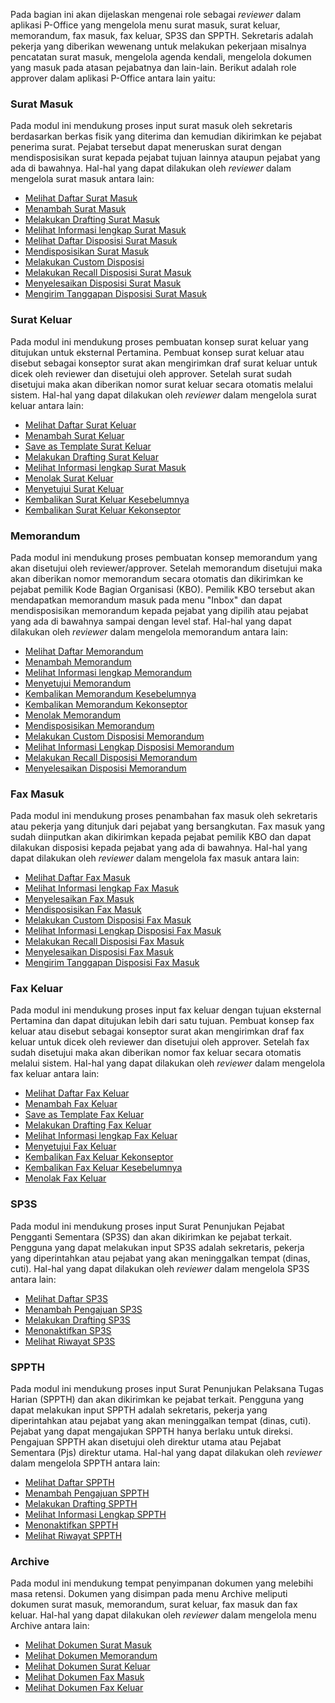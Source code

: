 Pada bagian ini akan dijelaskan mengenai role sebagai *reviewer* dalam aplikasi P-Office yang mengelola menu surat masuk, surat keluar, memorandum, fax masuk, fax keluar, SP3S dan SPPTH. Sekretaris adalah pekerja yang diberikan wewenang untuk melakukan pekerjaan misalnya pencatatan surat masuk, mengelola agenda kendali, mengelola dokumen yang masuk pada atasan pejabatnya dan lain-lain. 
Berikut adalah role approver dalam aplikasi P-Office antara lain yaitu:

### **Surat Masuk**

Pada modul ini mendukung proses input surat masuk oleh sekretaris berdasarkan berkas fisik yang diterima dan kemudian dikirimkan ke pejabat penerima surat. Pejabat tersebut dapat meneruskan surat dengan mendisposisikan surat kepada pejabat tujuan lainnya ataupun pejabat yang ada di bawahnya.
Hal-hal yang dapat dilakukan oleh *reviewer* dalam mengelola surat masuk antara lain:

- [Melihat Daftar Surat Masuk](https://docs.poffice.pertamina.com/Categories/f4e57290-e6b5-4f7b-a02b-21d91f81ff0f/reviewer#!/Posts/f4e57290-e6b5-4f7b-a02b-21d91f81ff0f/reviewer-suratmasuk/135d71654b6d43d5b4217cbb69ae74a7)
- [Menambah Surat Masuk](https://docs.poffice.pertamina.com/Categories/f4e57290-e6b5-4f7b-a02b-21d91f81ff0f/reviewer#!/Posts/f4e57290-e6b5-4f7b-a02b-21d91f81ff0f/reviewer-suratmasuk/f79d1215019140e995e3976590d3aa40)
- [Melakukan Drafting Surat Masuk](https://docs.poffice.pertamina.com/Categories/f4e57290-e6b5-4f7b-a02b-21d91f81ff0f/reviewer#!/Posts/f4e57290-e6b5-4f7b-a02b-21d91f81ff0f/reviewer-suratmasuk/dff5fd9dd63248c18f8e18b7c9fbc59e)
- [Melihat Informasi lengkap Surat Masuk](https://docs.poffice.pertamina.com/Categories/f4e57290-e6b5-4f7b-a02b-21d91f81ff0f/reviewer#!/Posts/f4e57290-e6b5-4f7b-a02b-21d91f81ff0f/reviewer-suratmasuk/59c8f5d18c214cb49ddf54071ce12cbe)
- [Melihat Daftar Disposisi Surat Masuk](https://docs.poffice.pertamina.com/Categories/f4e57290-e6b5-4f7b-a02b-21d91f81ff0f/reviewer#!/Posts/f4e57290-e6b5-4f7b-a02b-21d91f81ff0f/reviewer-suratmasuk/a3f402d9357841618fcbc2668a78aed1)
- [Mendisposisikan Surat Masuk](https://docs.poffice.pertamina.com/Categories/f4e57290-e6b5-4f7b-a02b-21d91f81ff0f/reviewer#!/Posts/f4e57290-e6b5-4f7b-a02b-21d91f81ff0f/reviewer-suratmasuk/f97440e003bd4f5fa3f626475a6dfa03)
- [Melakukan Custom Disposisi](https://docs.poffice.pertamina.com/Categories/f4e57290-e6b5-4f7b-a02b-21d91f81ff0f/reviewer#!/Posts/f4e57290-e6b5-4f7b-a02b-21d91f81ff0f/reviewer-suratmasuk/d3634dd1f3de40d3b652c45410fccf08)
- [Melakukan Recall Disposisi Surat Masuk](https://docs.poffice.pertamina.com/Categories/f4e57290-e6b5-4f7b-a02b-21d91f81ff0f/reviewer#!/Posts/f4e57290-e6b5-4f7b-a02b-21d91f81ff0f/reviewer-suratmasuk/c0df8ac81af54ceb96b96c359b9fd954)
- [Menyelesaikan Disposisi Surat Masuk](https://docs.poffice.pertamina.com/Categories/f4e57290-e6b5-4f7b-a02b-21d91f81ff0f/reviewer#!/Posts/f4e57290-e6b5-4f7b-a02b-21d91f81ff0f/reviewer-suratmasuk/1d3f1c9a3ba9406da3302e7133efc3b2)
- [Mengirim Tanggapan Disposisi Surat Masuk](https://docs.poffice.pertamina.com/Categories/f4e57290-e6b5-4f7b-a02b-21d91f81ff0f/reviewer#!/Posts/f4e57290-e6b5-4f7b-a02b-21d91f81ff0f/reviewer-suratmasuk/dfda3361c3e747fba0ba2631438f5621)


### **Surat Keluar**

Pada modul ini mendukung proses pembuatan konsep surat keluar yang ditujukan untuk eksternal Pertamina. Pembuat konsep surat keluar atau disebut sebagai konseptor surat akan mengirimkan draf surat keluar untuk dicek oleh reviewer dan disetujui oleh approver. Setelah surat sudah disetujui maka akan diberikan nomor surat keluar secara otomatis melalui sistem. 
Hal-hal yang dapat dilakukan oleh *reviewer* dalam mengelola surat keluar antara lain:

- [Melihat Daftar Surat Keluar](https://docs.poffice.pertamina.com/Categories/f4e57290-e6b5-4f7b-a02b-21d91f81ff0f/reviewer#!/Posts/f4e57290-e6b5-4f7b-a02b-21d91f81ff0f/reviewer-suratkeluar/0801281eaff9454caa1a933040e4dcc6)
- [Menambah Surat Keluar](https://docs.poffice.pertamina.com/Categories/f4e57290-e6b5-4f7b-a02b-21d91f81ff0f/reviewer#!/Posts/f4e57290-e6b5-4f7b-a02b-21d91f81ff0f/reviewer-suratkeluar/67e6e801787840d5ad7fe473551211d7)
- [Save as Template Surat Keluar](https://docs.poffice.pertamina.com/Categories/f4e57290-e6b5-4f7b-a02b-21d91f81ff0f/reviewer#!/Posts/f4e57290-e6b5-4f7b-a02b-21d91f81ff0f/reviewer-suratkeluar/e29d9d50136544d7a433361a3f1e3811)
- [Melakukan Drafting Surat Keluar](https://docs.poffice.pertamina.com/Categories/f4e57290-e6b5-4f7b-a02b-21d91f81ff0f/reviewer#!/Posts/f4e57290-e6b5-4f7b-a02b-21d91f81ff0f/reviewer-suratkeluar/04daded7f22746088e85941b129e5439)
- [Melihat Informasi lengkap Surat Masuk](https://docs.poffice.pertamina.com/Categories/f4e57290-e6b5-4f7b-a02b-21d91f81ff0f/reviewer#!/Posts/f4e57290-e6b5-4f7b-a02b-21d91f81ff0f/reviewer-suratkeluar/2f98ccbea1a94e428cafe492415e2c24)
- [Menolak Surat Keluar](https://docs.poffice.pertamina.com/Categories/f4e57290-e6b5-4f7b-a02b-21d91f81ff0f/reviewer#!/Posts/f4e57290-e6b5-4f7b-a02b-21d91f81ff0f/reviewer-suratkeluar/d01e3bc3e73c47fdabc8a72f4bf9225b)
- [Menyetujui Surat Keluar](https://docs.poffice.pertamina.com/Categories/f4e57290-e6b5-4f7b-a02b-21d91f81ff0f/reviewer#!/Posts/f4e57290-e6b5-4f7b-a02b-21d91f81ff0f/reviewer-suratkeluar/6933b23358c64b1b8f988a58ae5711cb)
- [Kembalikan Surat Keluar Kesebelumnya](https://docs.poffice.pertamina.com/Categories/f4e57290-e6b5-4f7b-a02b-21d91f81ff0f/reviewer#!/Posts/f4e57290-e6b5-4f7b-a02b-21d91f81ff0f/reviewer-suratkeluar/07d79e1b2f014775b3e83107fbf91222)
- [Kembalikan Surat Keluar Kekonseptor](https://docs.poffice.pertamina.com/Categories/f4e57290-e6b5-4f7b-a02b-21d91f81ff0f/reviewer#!/Posts/f4e57290-e6b5-4f7b-a02b-21d91f81ff0f/reviewer-suratkeluar/b451de1b4de5494db819d3988f8cf266)



### **Memorandum**

Pada modul ini mendukung proses pembuatan konsep memorandum yang akan disetujui oleh reviewer/approver. Setelah memorandum disetujui maka akan diberikan nomor memorandum secara otomatis dan dikirimkan ke pejabat pemilik Kode Bagian Organisasi (KBO). Pemilik KBO tersebut akan mendapatkan memorandum masuk pada menu "Inbox" dan dapat mendisposisikan memorandum kepada pejabat yang dipilih atau pejabat yang ada di bawahnya sampai dengan level staf. 
Hal-hal yang dapat dilakukan oleh *reviewer* dalam mengelola memorandum antara lain:

- [Melihat Daftar Memorandum](https://docs.poffice.pertamina.com/Categories/f4e57290-e6b5-4f7b-a02b-21d91f81ff0f/reviewer#!/Posts/f4e57290-e6b5-4f7b-a02b-21d91f81ff0f/reviewer-memorandum/8bd57e3dfab94545a26729db94d1493c)
- [Menambah Memorandum](https://docs.poffice.pertamina.com/Categories/f4e57290-e6b5-4f7b-a02b-21d91f81ff0f/reviewer#!/Posts/f4e57290-e6b5-4f7b-a02b-21d91f81ff0f/reviewer-memorandum/6d820c874edf43eb8b601b03b81b19d1)
- [Melihat Informasi lengkap Memorandum](https://docs.poffice.pertamina.com/Categories/f4e57290-e6b5-4f7b-a02b-21d91f81ff0f/reviewer#!/Posts/f4e57290-e6b5-4f7b-a02b-21d91f81ff0f/reviewer-memorandum/4c55c853ff4243d59448f6b69794c745)
- [Menyetujui Memorandum](https://docs.poffice.pertamina.com/Categories/f4e57290-e6b5-4f7b-a02b-21d91f81ff0f/reviewer#!/Posts/f4e57290-e6b5-4f7b-a02b-21d91f81ff0f/reviewer-memorandum/a60e0b177e1940fcae073994a2cbd07e)
- [Kembalikan Memorandum Kesebelumnya](https://docs.poffice.pertamina.com/Categories/f4e57290-e6b5-4f7b-a02b-21d91f81ff0f/reviewer#!/Posts/f4e57290-e6b5-4f7b-a02b-21d91f81ff0f/reviewer-memorandum/59efa5f9ea1f4411b3d45ecbe1d88b48)
- [Kembalikan Memorandum Kekonseptor](https://docs.poffice.pertamina.com/Categories/f4e57290-e6b5-4f7b-a02b-21d91f81ff0f/reviewer#!/Posts/f4e57290-e6b5-4f7b-a02b-21d91f81ff0f/reviewer-memorandum/4c62a72db2144df3820b8eee3cd7ee2c)
- [Menolak Memorandum](https://docs.poffice.pertamina.com/Categories/f4e57290-e6b5-4f7b-a02b-21d91f81ff0f/reviewer#!/Posts/f4e57290-e6b5-4f7b-a02b-21d91f81ff0f/reviewer-memorandum/f68684d8317745d78418be90e4199190)
- [Mendisposisikan Memorandum](https://docs.poffice.pertamina.com/Categories/f4e57290-e6b5-4f7b-a02b-21d91f81ff0f/reviewer#!/Posts/f4e57290-e6b5-4f7b-a02b-21d91f81ff0f/reviewer-memorandum/14790b6fa4d847d5bdb9271edb751921)
- [Melakukan Custom Disposisi Memorandum](https://docs.poffice.pertamina.com/Categories/f4e57290-e6b5-4f7b-a02b-21d91f81ff0f/reviewer#!/Posts/f4e57290-e6b5-4f7b-a02b-21d91f81ff0f/reviewer-memorandum/e49812956f9d4f09b4047cdcdefed7f8)
- [Melihat Informasi Lengkap Disposisi Memorandum](https://docs.poffice.pertamina.com/Categories/f4e57290-e6b5-4f7b-a02b-21d91f81ff0f/reviewer#!/Posts/f4e57290-e6b5-4f7b-a02b-21d91f81ff0f/reviewer-memorandum/9dd16cf919224f2c969111378ea4732d)
- [Melakukan Recall Disposisi Memorandum](https://docs.poffice.pertamina.com/Categories/f4e57290-e6b5-4f7b-a02b-21d91f81ff0f/reviewer#!/Posts/f4e57290-e6b5-4f7b-a02b-21d91f81ff0f/reviewer-memorandum/584a7432fd2a415d9cd18840b0867e54)
- [Menyelesaikan Disposisi Memorandum](https://docs.poffice.pertamina.com/Categories/f4e57290-e6b5-4f7b-a02b-21d91f81ff0f/reviewer#!/Posts/f4e57290-e6b5-4f7b-a02b-21d91f81ff0f/reviewer-memorandum/e039c4c976724e5ca6c3366f8a6bcb2c)


### **Fax Masuk**

Pada modul ini mendukung proses penambahan fax masuk oleh sekretaris atau pekerja yang ditunjuk dari pejabat yang bersangkutan. Fax masuk yang sudah diinputkan akan dikirimkan kepada pejabat pemilik KBO dan dapat dilakukan disposisi kepada pejabat yang ada di bawahnya. 
Hal-hal yang dapat dilakukan oleh *reviewer* dalam mengelola fax masuk antara lain:

- [Melihat Daftar Fax Masuk](https://docs.poffice.pertamina.com/Categories/f4e57290-e6b5-4f7b-a02b-21d91f81ff0f/reviewer#!/Posts/f4e57290-e6b5-4f7b-a02b-21d91f81ff0f/reviewer-FaxMasuk/f1c7f68a0cc44f9087947e42426edff1)
- [Melihat Informasi lengkap Fax Masuk](https://docs.poffice.pertamina.com/Categories/f4e57290-e6b5-4f7b-a02b-21d91f81ff0f/reviewer#!/Posts/f4e57290-e6b5-4f7b-a02b-21d91f81ff0f/reviewer-FaxMasuk/ca29cb08efa74d55b5979f8848d986c6)
- [Menyelesaikan Fax Masuk](https://docs.poffice.pertamina.com/Categories/f4e57290-e6b5-4f7b-a02b-21d91f81ff0f/reviewer#!/Posts/f4e57290-e6b5-4f7b-a02b-21d91f81ff0f/reviewer-FaxMasuk/3ab30534b1954a69a95378f54d95b0ff)
- [Mendisposisikan Fax Masuk](https://docs.poffice.pertamina.com/Categories/f4e57290-e6b5-4f7b-a02b-21d91f81ff0f/reviewer#!/Posts/f4e57290-e6b5-4f7b-a02b-21d91f81ff0f/reviewer-FaxMasuk/58c86a5d6650409d8a68388f97fd5318)
- [Melakukan Custom Disposisi Fax Masuk](https://docs.poffice.pertamina.com/Categories/f4e57290-e6b5-4f7b-a02b-21d91f81ff0f/reviewer#!/Posts/f4e57290-e6b5-4f7b-a02b-21d91f81ff0f/reviewer-FaxMasuk/890f05431b90405fbde1ca2a0089d6f9)
- [Melihat Informasi Lengkap Disposisi Fax Masuk](https://docs.poffice.pertamina.com/Categories/f4e57290-e6b5-4f7b-a02b-21d91f81ff0f/reviewer#!/Posts/f4e57290-e6b5-4f7b-a02b-21d91f81ff0f/reviewer-FaxMasuk/b94057c51dbe43dc812ec7ee095f8f6a)
- [Melakukan Recall Disposisi Fax Masuk](https://docs.poffice.pertamina.com/Categories/f4e57290-e6b5-4f7b-a02b-21d91f81ff0f/reviewer#!/Posts/f4e57290-e6b5-4f7b-a02b-21d91f81ff0f/reviewer-FaxMasuk/d269d2cdd2ca4d5e8e7e57017479af48)
- [Menyelesaikan Disposisi Fax Masuk](https://docs.poffice.pertamina.com/Categories/f4e57290-e6b5-4f7b-a02b-21d91f81ff0f/reviewer#!/Posts/f4e57290-e6b5-4f7b-a02b-21d91f81ff0f/reviewer-FaxMasuk/58f816ad44ec493aaadc7dd7f72fc6be)
- [Mengirim Tanggapan Disposisi Fax Masuk](https://docs.poffice.pertamina.com/Categories/f4e57290-e6b5-4f7b-a02b-21d91f81ff0f/reviewer#!/Posts/f4e57290-e6b5-4f7b-a02b-21d91f81ff0f/reviewer-FaxMasuk/e4a5b32e72fc4637a92431f1876298c9)

### **Fax Keluar**

Pada modul ini mendukung proses input fax keluar dengan tujuan eksternal Pertamina dan dapat ditujukan lebih dari satu tujuan. Pembuat konsep fax keluar atau disebut sebagai konseptor surat akan mengirimkan draf fax keluar untuk dicek oleh reviewer dan disetujui oleh approver. Setelah fax sudah disetujui maka akan diberikan nomor fax keluar secara otomatis melalui sistem.
Hal-hal yang dapat dilakukan oleh *reviewer* dalam mengelola fax keluar antara lain:

- [Melihat Daftar Fax Keluar](https://docs.poffice.pertamina.com/Categories/f4e57290-e6b5-4f7b-a02b-21d91f81ff0f/reviewer#!/Posts/f4e57290-e6b5-4f7b-a02b-21d91f81ff0f/reviewer-faxkeluar/70b769e071174d1581a600f89d814055)
- [Menambah Fax Keluar](https://docs.poffice.pertamina.com/Categories/f4e57290-e6b5-4f7b-a02b-21d91f81ff0f/reviewer#!/Posts/f4e57290-e6b5-4f7b-a02b-21d91f81ff0f/reviewer-faxkeluar/3d22697a6fc44bcebd8f08d7f0147c20)
- [Save as Template Fax Keluar](https://docs.poffice.pertamina.com/Categories/f4e57290-e6b5-4f7b-a02b-21d91f81ff0f/reviewer#!/Posts/f4e57290-e6b5-4f7b-a02b-21d91f81ff0f/reviewer-faxkeluar/7fed0d32d47b4d9aadd4388ed98f9df1)
- [Melakukan Drafting Fax Keluar](https://docs.poffice.pertamina.com/Categories/f4e57290-e6b5-4f7b-a02b-21d91f81ff0f/reviewer#!/Posts/f4e57290-e6b5-4f7b-a02b-21d91f81ff0f/reviewer-faxkeluar/6dd0ec4e4c4d49b08b39bc51788a077c)
- [Melihat Informasi lengkap Fax Keluar](https://docs.poffice.pertamina.com/Categories/f4e57290-e6b5-4f7b-a02b-21d91f81ff0f/reviewer#!/Posts/f4e57290-e6b5-4f7b-a02b-21d91f81ff0f/reviewer-faxkeluar/1356ea344a2540498905638459a14733)
- [Menyetujui Fax Keluar](https://docs.poffice.pertamina.com/Categories/f4e57290-e6b5-4f7b-a02b-21d91f81ff0f/reviewer#!/Posts/f4e57290-e6b5-4f7b-a02b-21d91f81ff0f/reviewer-faxkeluar/26bbebf510eb476bbe1a8b025ae99c5d)
- [Kembalikan Fax Keluar Kekonseptor](https://docs.poffice.pertamina.com/Categories/f4e57290-e6b5-4f7b-a02b-21d91f81ff0f/reviewer#!/Posts/f4e57290-e6b5-4f7b-a02b-21d91f81ff0f/reviewer-faxkeluar/46f770f4a1e04d8191e7ab53803fdd59)
- [Kembalikan Fax Keluar Kesebelumnya](https://docs.poffice.pertamina.com/Categories/f4e57290-e6b5-4f7b-a02b-21d91f81ff0f/reviewer#!/Posts/f4e57290-e6b5-4f7b-a02b-21d91f81ff0f/reviewer-faxkeluar/0eadcc6763e645fda51c5b04558dca5e)
- [Menolak Fax Keluar](https://docs.poffice.pertamina.com/Categories/f4e57290-e6b5-4f7b-a02b-21d91f81ff0f/reviewer#!/Posts/f4e57290-e6b5-4f7b-a02b-21d91f81ff0f/reviewer-faxkeluar/fb25b84291b349e6a2c6a67ca15ad4f9)


### **SP3S**

Pada modul ini mendukung proses input Surat Penunjukan Pejabat Pengganti Sementara (SP3S) dan akan dikirimkan ke pejabat terkait. Pengguna yang dapat melakukan input SP3S adalah sekretaris, pekerja yang diperintahkan atau pejabat yang akan meninggalkan tempat (dinas, cuti). 
Hal-hal yang dapat dilakukan oleh *reviewer* dalam mengelola SP3S antara lain:

- [Melihat Daftar SP3S](https://docs.poffice.pertamina.com/Categories/f4e57290-e6b5-4f7b-a02b-21d91f81ff0f/reviewer#!/Posts/f4e57290-e6b5-4f7b-a02b-21d91f81ff0f/reviewer-SP3S/378099076aec4ce4bf1b5df6afaadfae)
- [Menambah Pengajuan SP3S](https://docs.poffice.pertamina.com/Categories/f4e57290-e6b5-4f7b-a02b-21d91f81ff0f/reviewer#!/Posts/f4e57290-e6b5-4f7b-a02b-21d91f81ff0f/reviewer-SP3S/a2b370de538d4edeb59f3c4656305b40)
- [Melakukan Drafting SP3S](https://docs.poffice.pertamina.com/Categories/f4e57290-e6b5-4f7b-a02b-21d91f81ff0f/reviewer#!/Posts/f4e57290-e6b5-4f7b-a02b-21d91f81ff0f/reviewer-SP3S/8b2ec1677d5242e697694f9cb034c7d6)
- [Menonaktifkan SP3S](https://docs.poffice.pertamina.com/Categories/f4e57290-e6b5-4f7b-a02b-21d91f81ff0f/reviewer#!/Posts/f4e57290-e6b5-4f7b-a02b-21d91f81ff0f/reviewer-SP3S/ae97fb0e835345d5be5656c949c513b3)
- [Melihat Riwayat SP3S](https://docs.poffice.pertamina.com/Categories/f4e57290-e6b5-4f7b-a02b-21d91f81ff0f/reviewer#!/Posts/f4e57290-e6b5-4f7b-a02b-21d91f81ff0f/reviewer-SP3S/5eca85b9c1cc469b8448e71ef13a597a)

### **SPPTH**

Pada modul ini mendukung proses input Surat Penunjukan Pelaksana Tugas Harian (SPPTH) dan akan dikirimkan ke pejabat terkait. Pengguna yang dapat melakukan input SPPTH adalah sekretaris, pekerja yang diperintahkan atau pejabat yang akan meninggalkan tempat (dinas, cuti). Pejabat yang dapat mengajukan SPPTH hanya berlaku untuk direksi. Pengajuan SPPTH akan disetujui oleh direktur utama atau Pejabat Sementara (Pjs) direktur utama.
Hal-hal yang dapat dilakukan oleh *reviewer* dalam mengelola SPPTH antara lain:

- [Melihat Daftar SPPTH](https://docs.poffice.pertamina.com/Categories/f4e57290-e6b5-4f7b-a02b-21d91f81ff0f/reviewer#!/Posts/f4e57290-e6b5-4f7b-a02b-21d91f81ff0f/reviewer-SPPTH/f89948e01151483f9a96224e2239e7a5)
- [Menambah Pengajuan SPPTH](https://docs.poffice.pertamina.com/Categories/f4e57290-e6b5-4f7b-a02b-21d91f81ff0f/reviewer#!/Posts/f4e57290-e6b5-4f7b-a02b-21d91f81ff0f/reviewer-SPPTH/8189da94186147e2b226ed4b4dda9c86)
- [Melakukan Drafting SPPTH](https://docs.poffice.pertamina.com/Categories/f4e57290-e6b5-4f7b-a02b-21d91f81ff0f/reviewer#!/Posts/f4e57290-e6b5-4f7b-a02b-21d91f81ff0f/reviewer-SPPTH/07f506cbe34f46a687a475cf72da88c6)
- [Melihat Informasi Lengkap SPPTH](https://docs.poffice.pertamina.com/Categories/f4e57290-e6b5-4f7b-a02b-21d91f81ff0f/reviewer#!/Posts/f4e57290-e6b5-4f7b-a02b-21d91f81ff0f/reviewer-SPPTH/589196b9b69c4f599ab90c83c54d68d9)
- [Menonaktifkan SPPTH](https://docs.poffice.pertamina.com/Categories/f4e57290-e6b5-4f7b-a02b-21d91f81ff0f/reviewer#!/Posts/f4e57290-e6b5-4f7b-a02b-21d91f81ff0f/reviewer-SPPTH/336da228a1a247e1b0bb790e3820e237)
- [Melihat Riwayat SPPTH](https://docs.poffice.pertamina.com/Categories/f4e57290-e6b5-4f7b-a02b-21d91f81ff0f/reviewer#!/Posts/f4e57290-e6b5-4f7b-a02b-21d91f81ff0f/reviewer-SPPTH/98ca7def83894c998eaaf4d46c876f08)

### **Archive**

Pada modul ini mendukung tempat penyimpanan dokumen yang melebihi masa retensi. Dokumen yang disimpan pada menu Archive meliputi dokumen surat masuk, memorandum, surat keluar, fax masuk dan fax keluar.
Hal-hal yang dapat dilakukan oleh *reviewer* dalam mengelola menu Archive antara lain:

- [Melihat Dokumen Surat Masuk](https://docs.poffice.pertamina.com/Categories/f4e57290-e6b5-4f7b-a02b-21d91f81ff0f/reviewer#!/Posts/f4e57290-e6b5-4f7b-a02b-21d91f81ff0f/reviewer-archive/d1bf8320f9ec490b94369ef6d73277f1)
- [Melihat Dokumen Memorandum](https://docs.poffice.pertamina.com/Categories/f4e57290-e6b5-4f7b-a02b-21d91f81ff0f/reviewer#!/Posts/f4e57290-e6b5-4f7b-a02b-21d91f81ff0f/reviewer-archive/be653add1a5a4909a6ed897e3516222d)
- [Melihat Dokumen Surat Keluar](https://docs.poffice.pertamina.com/Categories/f4e57290-e6b5-4f7b-a02b-21d91f81ff0f/reviewer#!/Posts/f4e57290-e6b5-4f7b-a02b-21d91f81ff0f/reviewer-archive/6e15b8fe567041e98bda7c07a85d5d59)
- [Melihat Dokumen Fax Masuk](https://docs.poffice.pertamina.com/Categories/f4e57290-e6b5-4f7b-a02b-21d91f81ff0f/reviewer#!/Posts/f4e57290-e6b5-4f7b-a02b-21d91f81ff0f/reviewer-archive/021e9394a7704906acf5227c0b537d69)
- [Melihat Dokumen Fax Keluar](https://docs.poffice.pertamina.com/Categories/f4e57290-e6b5-4f7b-a02b-21d91f81ff0f/reviewer#!/Posts/f4e57290-e6b5-4f7b-a02b-21d91f81ff0f/reviewer-archive/1ae93b912d764e0c8979efa397f04e82)